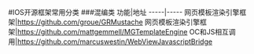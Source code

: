 #IOS开源框架常用分类
###混编类
功能|地址
-----|-----
网页模板渲染引擎框架|https://github.com/groue/GRMustache
网页模板渲染引擎框架|https://github.com/mattgemmell/MGTemplateEngine
OC和JS相互调用|https://github.com/marcuswestin/WebViewJavascriptBridge


